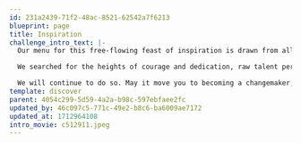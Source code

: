 ```yaml
---
id: 231a2439-71f2-48ac-8521-62542a7f6213
blueprint: page
title: Inspiration
challenge_intro_text: |-
  Our menu for this free-flowing feast of inspiration is drawn from all the arts and sciences, all the continents, all the centuries. 

  We searched for the heights of courage and dedication, raw talent perfectly tuned to saving the planet, humor to balance urgency, grace that enlightens humanity, and wisdom to know exactly the right challenge.

  We will continue to do so. May it move you to becoming a changemaker, in whatever venture crosses your path, whatever cause or community attracts your participation, whatever solo enterprise you might dream.
template: discover
parent: 4054c299-5d59-4a2a-b98c-597ebfaee2fc
updated_by: 46c097c5-771c-49e2-b8c6-ba6009ae7172
updated_at: 1712964108
intro_movie: c512911.jpeg
---
```

